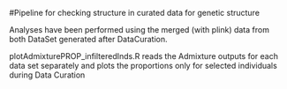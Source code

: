 #Pipeline for checking structure in curated data for genetic structure

Analyses have been performed using the merged (with plink) data from both DataSet generated after DataCuration.

plotAdmixturePROP_infilteredInds.R reads the Admixture outputs for each data set separately and plots the proportions only for selected individuals during Data Curation


